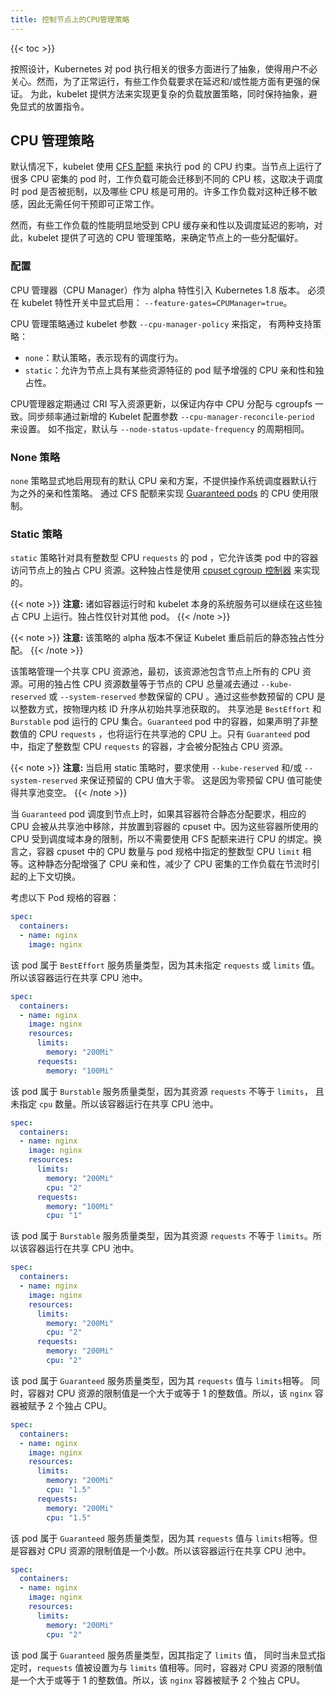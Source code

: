 ```yaml
---
title: 控制节点上的CPU管理策略
---
```


{{< toc >}}

按照设计，Kubernetes 对 pod 执行相关的很多方面进行了抽象，使得用户不必关心。然而，为了正常运行，有些工作负载要求在延迟和/或性能方面有更强的保证。 为此，kubelet 提供方法来实现更复杂的负载放置策略，同时保持抽象，避免显式的放置指令。

## CPU 管理策略

默认情况下，kubelet 使用 [CFS 配额](https://en.wikipedia.org/wiki/Completely_Fair_Scheduler) 来执行 pod 的 CPU 约束。当节点上运行了很多 CPU 密集的 pod 时，工作负载可能会迁移到不同的 CPU 核，这取决于调度时 pod 是否被扼制，以及哪些 CPU 核是可用的。许多工作负载对这种迁移不敏感，因此无需任何干预即可正常工作。

然而，有些工作负载的性能明显地受到 CPU 缓存亲和性以及调度延迟的影响，对此，kubelet 提供了可选的 CPU 管理策略，来确定节点上的一些分配偏好。

### 配置

CPU 管理器（CPU Manager）作为 alpha 特性引入 Kubernetes 1.8 版本。 必须在 kubelet 特性开关中显式启用：
`--feature-gates=CPUManager=true`。

CPU 管理策略通过 kubelet 参数 `--cpu-manager-policy` 来指定，
有两种支持策略：

* `none`：默认策略，表示现有的调度行为。
* `static`：允许为节点上具有某些资源特征的 pod 赋予增强的 CPU 亲和性和独占性。

CPU管理器定期通过 CRI 写入资源更新，以保证内存中 CPU 分配与 cgroupfs 一致。同步频率通过新增的 Kubelet 配置参数
`--cpu-manager-reconcile-period` 来设置。 如不指定，默认与 `--node-status-update-frequency` 的周期相同。

### None 策略

`none` 策略显式地启用现有的默认 CPU 亲和方案，不提供操作系统调度器默认行为之外的亲和性策略。 通过 CFS 配额来实现
[Guaranteed pods](/docs/tasks/configure-pod-container/quality-service-pod/) 的 CPU 使用限制。

### Static 策略

`static` 策略针对具有整数型 CPU `requests` 的 pod ，它允许该类 pod 中的容器访问节点上的独占 CPU 资源。这种独占性是使用 [cpuset cgroup 控制器](https://www.kernel.org/doc/Documentation/cgroup-v1/cpusets.txt) 来实现的。

{{< note >}}
**注意:** 诸如容器运行时和 kubelet 本身的系统服务可以继续在这些独占 CPU 上运行。独占性仅针对其他 pod。
{{< /note >}}

{{< note >}}
**注意:** 该策略的 alpha 版本不保证 Kubelet 重启前后的静态独占性分配。
{{< /note >}}

该策略管理一个共享 CPU 资源池，最初，该资源池包含节点上所有的 CPU 资源。可用的独占性 CPU 资源数量等于节点的 CPU 总量减去通过 `--kube-reserved` 或 `--system-reserved` 参数保留的 CPU 。通过这些参数预留的 CPU 是以整数方式，按物理内核 ID 升序从初始共享池获取的。 共享池是 `BestEffort` 和 `Burstable` pod 运行的 CPU 集合。`Guaranteed` pod 中的容器，如果声明了非整数值的 CPU `requests` ，也将运行在共享池的 CPU 上。只有 `Guaranteed` pod 中，指定了整数型 CPU `requests` 的容器，才会被分配独占 CPU 资源。

{{< note >}}
**注意:** 当启用 static 策略时，要求使用 `--kube-reserved` 和/或 `--system-reserved` 来保证预留的 CPU 值大于零。 这是因为零预留 CPU 值可能使得共享池变空。
{{< /note >}}

当 `Guaranteed` pod 调度到节点上时，如果其容器符合静态分配要求，相应的 CPU 会被从共享池中移除，并放置到容器的 cpuset 中。因为这些容器所使用的 CPU 受到调度域本身的限制，所以不需要使用 CFS 配额来进行 CPU 的绑定。换言之，容器 cpuset  中的 CPU 数量与 pod 规格中指定的整数型 CPU `limit` 相等。这种静态分配增强了 CPU 亲和性，减少了 CPU 密集的工作负载在节流时引起的上下文切换。

考虑以下 Pod 规格的容器：

```yaml
spec:
  containers:
  - name: nginx
    image: nginx
```

该 pod 属于 `BestEffort` 服务质量类型，因为其未指定 `requests` 或
`limits` 值。 所以该容器运行在共享 CPU 池中。

```yaml
spec:
  containers:
  - name: nginx
    image: nginx
    resources:
      limits:
        memory: "200Mi"
      requests:
        memory: "100Mi"
```

该 pod 属于 `Burstable` 服务质量类型，因为其资源 `requests` 不等于
`limits`， 且未指定 `cpu` 数量。所以该容器运行在共享 CPU 池中。

```yaml
spec:
  containers:
  - name: nginx
    image: nginx
    resources:
      limits:
        memory: "200Mi"
        cpu: "2"
      requests:
        memory: "100Mi"
        cpu: "1"
```

该 pod 属于 `Burstable` 服务质量类型，因为其资源 `requests` 不等于 `limits`。所以该容器运行在共享 CPU 池中。

```yaml
spec:
  containers:
  - name: nginx
    image: nginx
    resources:
      limits:
        memory: "200Mi"
        cpu: "2"
      requests:
        memory: "200Mi"
        cpu: "2"
```

该 pod 属于 `Guaranteed` 服务质量类型，因为其 `requests` 值与 `limits`相等。
同时，容器对 CPU 资源的限制值是一个大于或等于 1 的整数值。所以，该 `nginx` 容器被赋予 2 个独占 CPU。


```yaml
spec:
  containers:
  - name: nginx
    image: nginx
    resources:
      limits:
        memory: "200Mi"
        cpu: "1.5"
      requests:
        memory: "200Mi"
        cpu: "1.5"
```

该 pod 属于 `Guaranteed` 服务质量类型，因为其 `requests` 值与 `limits`相等。但是容器对 CPU 资源的限制值是一个小数。所以该容器运行在共享 CPU 池中。


```yaml
spec:
  containers:
  - name: nginx
    image: nginx
    resources:
      limits:
        memory: "200Mi"
        cpu: "2"
```

该 pod 属于 `Guaranteed` 服务质量类型，因其指定了 `limits` 值，
同时当未显式指定时，`requests` 值被设置为与 `limits` 值相等。同时，容器对 CPU 资源的限制值是一个大于或等于 1 的整数值。所以，该 `nginx` 容器被赋予 2 个独占 CPU。